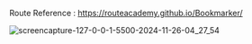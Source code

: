 Route Reference : https://routeacademy.github.io/Bookmarker/

![screencapture-127-0-0-1-5500-2024-11-26-04_27_54](https://github.com/user-attachments/assets/cdd3ff08-a048-4ba2-aa4c-f8d506f51e94)
